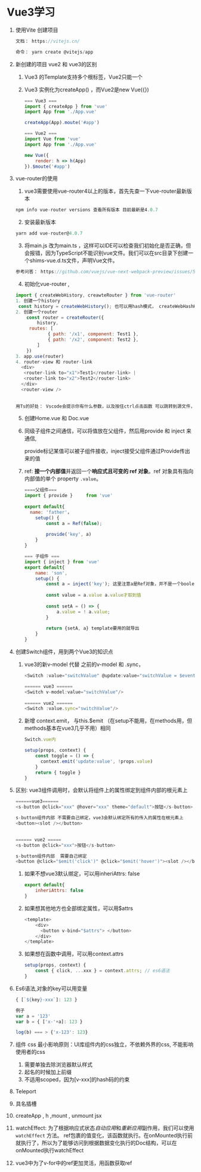 # Vue3学习

1. 使用Vite 创建项目

   ```js
   文档： https://vitejs.cn/
   
   命令： yarn create @vitejs/app
   ```

   

2. 新创建的项目 vue2 和 vue3的区别

   1. Vue3 的Template支持多个根标签，Vue2只能一个

   2. Vue3  实例化为createApp() ，而Vue2是new Vue({})

      ```js
      === Vue3 ===
      import { createApp } from 'vue'
      import App from './App.vue'
      
      createApp(App).moute('#app')
      
      === Vue2 ===
      import Vue from 'vue'
      import App from './App.vue'
      
      new Vue({
          render: h => h(App)
      }).$moute('#app')
      ```

3. vue-router的使用

   1. vue3需要使用vue-router4以上的版本，首先先查一下vue-router最新版本

   ```js
   npm info vue-router versions 查看所有版本 目前最新是4.0.7
   ```

   2. 安装最新版本

   ```js
   yarn add vue-router@4.0.7
   ```

   3. 将main.js 改为main.ts ，这样可以IDE可以检查我们初始化是否正确，但会报错，因为TypeScript不能识别vue文件。我们可以在src目录下创建一个shims-vue.d.ts文件，声明Vue文件。

   ```js
   参考问答： https://github.com/vuejs/vue-next-webpack-preview/issues/5
   
   
   ```

   4. 初始化vue-router ,

   ```js
   import { createWebHistory, creawteRouter } from 'vue-router'
   1. 创建一个history
   	const history = createWebHistory(); 也可以用hash模式， createWebHashHistory
   2. 创建一个router
       const router = createRouter({
           history,
        routes: [
               { path: '/x1', component: Test1 },
               { path: '/x2', component: Test2 },
           ]
       })
   3. app.use(router)
   4. router-view 和 router-link 
     <div>
      <router-link to="x1">Test1</router-link> | 
      <router-link to="x2">Test2</router-link>
     </div>
     <router-view />
          
          
   用Ts的好处： Vscode会提示你有什么参数，以及按住ctrl点击函数 可以跳转到源文件，查看参数以及类型
   ```
   
   5. 创建Home.vue 和 Doc.vue
   
   6. 同级子组件之间通信，可以将值放在父组件，然后用provide 和 inject 来通信,
   
      provide标记某值可以被子组件接收，inject接受父组件通过Provide传出来的值
   
   7. ref: **接一个内部值**并返回一个**响应式且可变的 ref 对象**。ref 对象具有指向内部值的单个 property `.value`。
   
      ```js
      ====父组件===
      import { provide }     from 'vue'
          
      export default{
      	name: 'father'，
          setup() {
              const a = Ref(false);
              
              provide('key', a)
          }
      }
      
      === 子组件 ===
      import { inject } from 'vue'
      export default{
          name: 'son',
          setup() {
              const a = inject('key'); 这里注意a是Ref对象，并不是一个boolean
              
              const value = a.value a.value才取到值
              
              const setA = () => {
                  a.value = ! a.value;
              }
              
              return {setA, a} template要用的就导出
          }
      }
      
      ```
   
8. 创建Switch组件，用到两个Vue3的知识点

   1. vue3的新v-model 代替 之前的v-model 和  .sync，

      ```js
      <Switch :value="switchValue" @update:value="switchValue = $event"/>
      
      ====== vue3 ======
      <Switch v-model:value="switchValue"/>
          
      ====== vue2 ======
      <Switch :value.sync="switchValue"/>
      ```

   2. 新增 context.emit， 与this.$emit （在setup不能用，在methods用，但methods基本在vue3几乎不用）相同

      ```js
      Switch.vue内
      
      setup(props, context) {
          const toggle = () => {
          	context.emit('update:value', !props.value)    
          }
          return { toggle }
      }
      ```

5. 区别: vue3组件调用时，会默认将组件上的属性绑定到组件内部的根元素上

   ```js
   ======vue3======
   <s-button @click="xxx" @hover="xxx" theme="default">按钮</s-button>
   
   s-button组件内部 不需要自己绑定，vue3会默认绑定所有的传入的属性在根元素上
   <button><slot /></button>
       
   
   ====== vue2 =====
   <s-button @click="xxx">按钮</s-button>
   
   s-button组件内部  需要自己绑定
   <button @click="$emit('click')" @click="$emit('hover')"><slot /></button>
   ```

   1. 如果不想vue3默认绑定，可以用inheriAttrs: false

      ```js
      export default{
          inheriAttrs: false
      }
      ```

   2. 如果想其他地方也全部绑定属性，可以用$attrs

      ```js
      <template>
          <div>
          	<button v-bind="$attrs"> </button>
          </div>
      </template>
      ```

   3. 如果想在函数中调用，可以用context.attrs

      ```js
      setup(props, context) {
          const { click, ...xxx } = context.attrs; // es6语法
      }
      
      
      ```

6. Es6语法,对象的key可以用变量

   ```js
   { [`${key}-xxx`]: 123 }
   
   例子
   var a = '123'
   var b = { ['x-'+a]: 123 }
   
   log(b) === > {'x-123': 123}
   ```

7. 组件 css 最小影响原则：UI库组件内的css独立，不依赖外界的css, 不能影响使用者的css

   1. 需要单独去除浏览器默认样式
   2. 起名的时候加上前缀
   3. 不适用scoped，因为[v-xxx]的hash码的约束

8. Teleport

9. 具名插槽

10. createApp , h ,mount , unmount jsx

11. watchEffect:  为了根据响应式状态*自动应用*和*重新应用*副作用，我们可以使用 `watchEffect` 方法。 ref包裹的值变化，该函数就执行。在onMounted执行前就执行了，所以为了能够访问到根据数据变化执行的Doc结构，可以在onMounted执行watchEffect

12. vue3中为了v-for中的ref更加灵活，用函数获取ref

